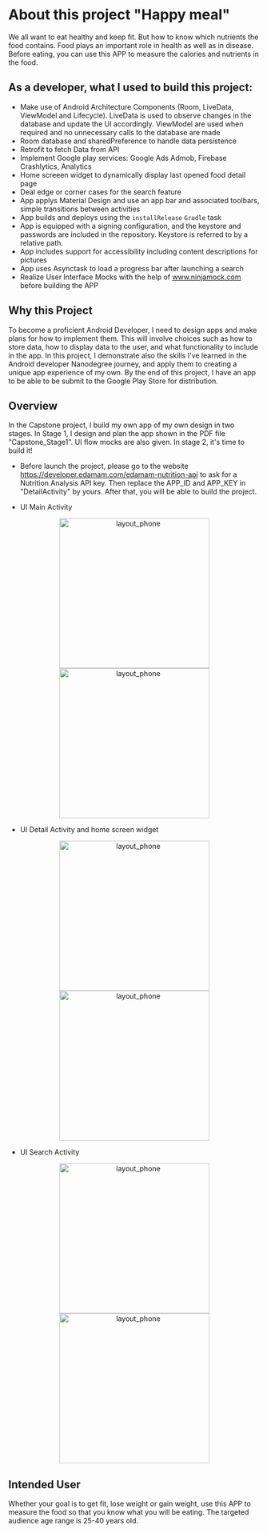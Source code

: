 # About this project "Happy meal"
We all want to eat healthy and keep fit. But how to know which nutrients the food contains. Food plays an important role in health as well as in disease. Before eating, you can use this APP to measure the calories and nutrients in the food.

## As a developer, what I used to build this project:
- Make use of Android Architecture Components (Room, LiveData, ViewModel and Lifecycle). LiveData is used to observe changes in the database and update the UI accordingly. ViewModel are used when required and no unnecessary calls to the database are made
- Room database and sharedPreference to handle data persistence
- Retrofit to fetch Data from API
- Implement Google play services: Google Ads Admob, Firebase Crashlytics, Analytics
- Home screeen widget to dynamically display last opened food detail page
- Deal edge or corner cases for the search feature
- App applys Material Design and use an app bar and associated toolbars, simple transitions between activities
- App builds and deploys using the `installRelease`  `Gradle` task
- App is equipped with a signing configuration, and the keystore and passwords are included in the repository. Keystore is referred to by a relative path.
- App includes support for accessibility including content descriptions for pictures
- App uses Asynctask to load a progress bar after launching a search
- Realize User Interface Mocks with the help of www.ninjamock.com before building the APP

## Why this Project

To become a proficient Android Developer, I need to design apps and make plans for how to implement them. This will involve choices such as how to store data, how to display data to the user, and what functionality to include in the app.
In this project, I demonstrate also the skills I've learned in the Android developer Nanodegree journey, and apply them to creating a unique app experience of my own. By the end of this project, I  have an app to be able to be submit to the Google Play Store for distribution.

## Overview
In the Capstone project, I  build my own app of my own design in two stages. In Stage 1, I design and plan the app shown in the PDF file "Capstone_Stage1". UI flow mocks are also given. 
In stage 2, it's time to build it!

- Before launch the project, please go to the website https://developer.edamam.com/edamam-nutrition-api to ask for a Nutrition Analysis API key.
Then replace the APP_ID and APP_KEY in "DetailActivity" by yours. After that, you will be able to build the project.

- UI Main Activity
<div align="center">
    <img width="300" alt="layout_phone" src="https://github.com/mcf1727/happy_meal/blob/master/photos/photo1.jpg"/>     <img width="300" alt="layout_phone" src="https://github.com/mcf1727/happy_meal/blob/master/photos/photo2.jpg"/>
</div>

- UI Detail Activity and home screen widget
<div align="center">
    <img width="300" alt="layout_phone" src="https://github.com/mcf1727/happy_meal/blob/master/photos/photo4.jpg"/>     <img width="300" alt="layout_phone" src="https://github.com/mcf1727/happy_meal/blob/master/photos/photo5.jpg"/>
</div>

- UI Search Activity
<div align="center">
    <img width="300" alt="layout_phone" src="https://github.com/mcf1727/happy_meal/blob/master/photos/photo3.jpg"/>     <img width="300" alt="layout_phone" src="https://github.com/mcf1727/happy_meal/blob/master/photos/photo6.jpg"/>
</div>

## Intended User
Whether your goal is to get fit, lose weight or gain weight, use this APP to measure the food so that you know what you will be eating.
The targeted audience age range is 25-40 years old.